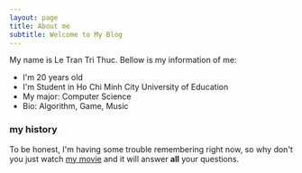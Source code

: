 ```yaml
---
layout: page
title: About me
subtitle: Welcome to My Blog
---
```


My name is Le Tran Tri Thuc. Bellow is my information of me:

- I'm 20 years old
- I'm Student in Ho Chi Minh City University of Education
- My major: Computer Science
- Bio: Algorithm, Game, Music



### my history

To be honest, I'm having some trouble remembering right now, so why don't you just watch [my movie](https://en.wikipedia.org/wiki/The_Princess_Bride_%28film%29) and it will answer **all** your questions.
